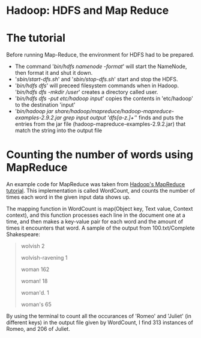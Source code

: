 # Hadoop: HDFS and Map Reduce

The tutorial
============
Before running Map-Reduce, the environment for HDFS had to be prepared.

* The command '*bin/hdfs namenode -format*' will start the NameNode, then format it and shut it down. 
* '*sbin/start-dfs.sh*' and '*sbin/stop-dfs.sh*' start and stop the HDFS.
* '*bin/hdfs dfs*' will preceed filesystem commands when in Hadoop. '*bin/hdfs dfs -mkdir /user*' creates a directory called user.
* '*bin/hdfs dfs -put etc/hadoop input*' copies the contents in 'etc/hadoop' to the destination 'input'
* '*bin/hadoop jar share/hadoop/mapreduce/hadoop-mapreduce-examples-2.9.2.jar grep input output 'dfs[a-z.]+'*' finds and puts the entries from the jar file (hadoop-mapreduce-examples-2.9.2.jar) that match the string into the output file

Counting the number of words using MapReduce
============================================

An example code for MapReduce was taken from [Hadoop's MapReduce tutorial](https://hadoop.apache.org/docs/r2.9.2/hadoop-mapreduce-client/hadoop-mapreduce-client-core/MapReduceTutorial.html#Source_Code). This implementation is called WordCount, and counts the number of times each word in the given input data shows up.

The mapping function in WordCount is map(Object key, Text value, Context context), and this  function processes each line in the document one at a time, and then makes a key-value pair for each word and the amount of times it encounters that word. A sample of the output from 100.txt/Complete Shakespeare:
 

> wolvish	2
>
> wolvish-ravening	1
>
> woman	162
>
> woman!	18
>
> woman'd.	1
>
> woman's	65


By using the terminal to count all the occurances of 'Romeo' and 'Juliet' (in different keys) in the output file given by WordCount, I find 313 instances of Romeo, and 206 of Juliet. 
